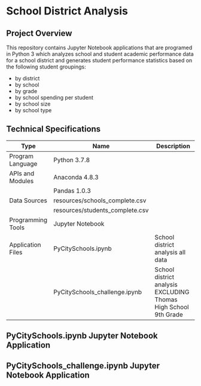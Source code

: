 # School District Analysis

## Project Overview
This repository contains Jupyter Notebook applications that are programed in Python 3 which analyzes school and student academic performance data for a school district and generates student performance statistics based on the following student groupings:

* by district
* by school
* by grade
* by school spending per student
* by school size
* by school type

## Technical Specifications

|      Type         |             Name                |             Description            |
--------------------|---------------------------------|------------------------------------|
| Program Language  | Python 3.7.8                    |                                    |
| APIs and Modules  | Anaconda 4.8.3                  |                                    |
|                   | Pandas 1.0.3                    |                                    |
| Data Sources      | resources/schools_complete.csv  |                                    |
|                   | resources/students_complete.csv |                                    |
| Programming Tools | Jupyter Notebook                |                                    |
| Application Files | PyCitySchools.ipynb             | School district analysis all data  |
|                   | PyCitySchools_challenge.ipynb   | School district analysis EXCLUDING Thomas High School 9th Grade |

## PyCitySchools.ipynb Jupyter Notebook Application


##  PyCitySchools_challenge.ipynb Jupyter Notebook Application
